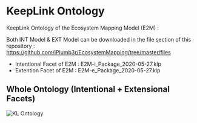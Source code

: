 KeepLink Ontology
==

KeepLink Ontology of the Ecosystem Mapping Model (E2M) :

Both INT Model & EXT Model can be downloaded in the file section of this repository :   
https://github.com/iPlumb3r/EcosystemMapping/tree/master/files
* Intentional Facet of E2M : E2M-i_Package_2020-05-27.klp
* Extention Facet of E2M : E2M-e_Package_2020-05-27.klp

Whole Ontology (Intentional + Extensional Facets)
-
![KL Ontology](https://github.com/iPlumb3r/EcosystemMappingModel/blob/master/images/KL_Ontology%40E2M_2020-03-06.jpg)
